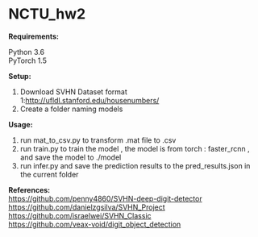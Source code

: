 # NCTU_hw2

**Requirements:**

Python 3.6  
PyTorch 1.5

**Setup:**  
1. Download SVHN Dataset format 1:http://ufldl.stanford.edu/housenumbers/  
2. Create a folder naming models




**Usage:**  
1. run mat_to_csv.py to transform .mat file to .csv
2. run train.py to train the model , the model is from torch : faster_rcnn , and save the model to ./model
3. run infer.py and save the prediction results to the pred_results.json in the current folder



**References:**  
https://github.com/penny4860/SVHN-deep-digit-detector  
https://github.com/danielzgsilva/SVHN_Project  
https://github.com/israelwei/SVHN_Classic  
https://github.com/veax-void/digit_object_detection


